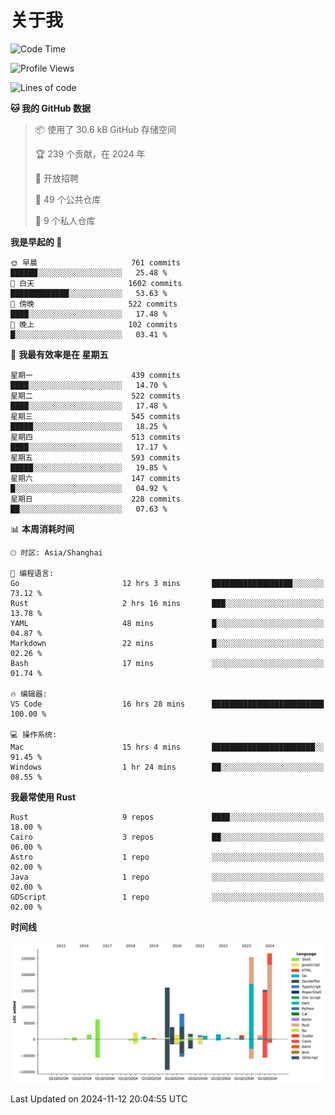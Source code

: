 # 关于我

<!--START_SECTION:waka-->
![Code Time](http://img.shields.io/badge/Code%20Time-3%2C316%20hrs%209%20mins-blue)

![Profile Views](http://img.shields.io/badge/%E4%B8%AA%E4%BA%BA%E8%B5%84%E6%96%99%E8%A7%82%E7%9C%8B%E6%AC%A1%E6%95%B0-0-blue)

![Lines of code](https://img.shields.io/badge/%E4%BB%8E%E3%80%8CHello%20World%E3%80%8D%E8%B5%B7%E6%88%91%E5%B7%B2%E7%BB%8F%E5%86%99%E4%BA%86-1.2%20million%20%E8%A1%8C%E4%BB%A3%E7%A0%81-blue)

**🐱 我的 GitHub 数据** 

> 📦  使用了 30.6 kB GitHub 存储空间 
 > 
> 🏆 239 个贡献，在 2024 年
 > 
> 💼 开放招聘
 > 
> 📜 49 个公共仓库 
 > 
> 🔑 9 个私人仓库 
 > 
**我是早起的 🐤** 

```text
🌞 早晨                     761 commits         ██████░░░░░░░░░░░░░░░░░░░   25.48 % 
🌆 白天                     1602 commits        █████████████░░░░░░░░░░░░   53.63 % 
🌃 傍晚                     522 commits         ████░░░░░░░░░░░░░░░░░░░░░   17.48 % 
🌙 晚上                     102 commits         █░░░░░░░░░░░░░░░░░░░░░░░░   03.41 % 
```
📅 **我最有效率是在 星期五** 

```text
星期一                      439 commits         ████░░░░░░░░░░░░░░░░░░░░░   14.70 % 
星期二                      522 commits         ████░░░░░░░░░░░░░░░░░░░░░   17.48 % 
星期三                      545 commits         █████░░░░░░░░░░░░░░░░░░░░   18.25 % 
星期四                      513 commits         ████░░░░░░░░░░░░░░░░░░░░░   17.17 % 
星期五                      593 commits         █████░░░░░░░░░░░░░░░░░░░░   19.85 % 
星期六                      147 commits         █░░░░░░░░░░░░░░░░░░░░░░░░   04.92 % 
星期日                      228 commits         ██░░░░░░░░░░░░░░░░░░░░░░░   07.63 % 
```


📊 **本周消耗时间** 

```text
🕑︎ 时区: Asia/Shanghai

💬 编程语言: 
Go                       12 hrs 3 mins       ██████████████████░░░░░░░   73.12 % 
Rust                     2 hrs 16 mins       ███░░░░░░░░░░░░░░░░░░░░░░   13.78 % 
YAML                     48 mins             █░░░░░░░░░░░░░░░░░░░░░░░░   04.87 % 
Markdown                 22 mins             █░░░░░░░░░░░░░░░░░░░░░░░░   02.26 % 
Bash                     17 mins             ░░░░░░░░░░░░░░░░░░░░░░░░░   01.74 % 

🔥 编辑器: 
VS Code                  16 hrs 28 mins      █████████████████████████   100.00 % 

💻 操作系统: 
Mac                      15 hrs 4 mins       ███████████████████████░░   91.45 % 
Windows                  1 hr 24 mins        ██░░░░░░░░░░░░░░░░░░░░░░░   08.55 % 
```

**我最常使用 Rust** 

```text
Rust                     9 repos             ████░░░░░░░░░░░░░░░░░░░░░   18.00 % 
Cairo                    3 repos             ██░░░░░░░░░░░░░░░░░░░░░░░   06.00 % 
Astro                    1 repo              ░░░░░░░░░░░░░░░░░░░░░░░░░   02.00 % 
Java                     1 repo              ░░░░░░░░░░░░░░░░░░░░░░░░░   02.00 % 
GDScript                 1 repo              ░░░░░░░░░░░░░░░░░░░░░░░░░   02.00 % 
```



**时间线**

![Lines of Code chart](https://raw.githubusercontent.com/catusax/catusax/master/assets/bar_graph.png)


 Last Updated on 2024-11-12 20:04:55 UTC
<!--END_SECTION:waka-->
